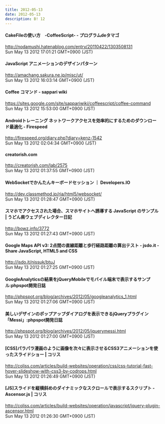 ```yaml
---
title: 2012-05-13
date: 2012-05-13
description: B! 12
---
```


#### CakeFileの使い方　-CoffeeScript- - プログラムdeタマゴ
http://nodamushi.hatenablog.com/entry/20110422/1303508131<br>
Sun May 13 2012 17:01:21 GMT+0900 (JST)<br>


#### JavaScript アニメーションのデザインパターン
http://amachang.sakura.ne.jp/misc/ut/<br>
Sun May 13 2012 16:03:14 GMT+0900 (JST)<br>


#### Coffee コマンド - sappari wiki
https://sites.google.com/site/sappariwiki/coffeescript/coffee-command<br>
Sun May 13 2012 15:53:00 GMT+0900 (JST)<br>


#### Androidトレーニング ネットワークアクセスを効率的にするためのダウンロード最適化 -  Firespeed
http://firespeed.org/diary.php?diary=kenz-1542<br>
Sun May 13 2012 02:04:34 GMT+0900 (JST)<br>


#### creatorish.com
http://creatorish.com/lab/2575<br>
Sun May 13 2012 01:37:55 GMT+0900 (JST)<br>


#### WebSocketでかんたんキーボードセッション ｜ Developers.IO
http://dev.classmethod.jp/ria/html5/websocket/<br>
Sun May 13 2012 01:28:47 GMT+0900 (JST)<br>


#### スマホでアクセスされた場合、スマホサイトへ誘導する JavaScript のサンプル | うどん県ウェブディレクター日記
http://bowz.info/3772<br>
Sun May 13 2012 01:27:43 GMT+0900 (JST)<br>


#### Google Maps API v3: 2点間の直線距離と歩行経路距離の算出テスト  - jsdo.it - Share JavaScript, HTML5 and CSS
http://jsdo.it/nissuk/btuJ<br>
Sun May 13 2012 01:27:25 GMT+0900 (JST)<br>


#### GoogleAnalyticsの結果をjQueryMobileでモバイル端末で表示するサンプル:phpspot開発日誌
http://phpspot.org/blog/archives/2012/05/googleanalytics_1.html<br>
Sun May 13 2012 01:27:06 GMT+0900 (JST)<br>


#### 美しいデザインのポップアップダイアログを表示できるjQueryプラグイン「Messi」:phpspot開発日誌
http://phpspot.org/blog/archives/2012/05/jquerymessi.html<br>
Sun May 13 2012 01:27:00 GMT+0900 (JST)<br>


####   [CSS]パラパラ漫画のように画像を次々に表示させるCSS3アニメーションを使ったスライドショー | コリス
http://coliss.com/articles/build-websites/operation/css/css-tutorial-fast-hover-slideshow-with-css3-by-codrops.html<br>
Sun May 13 2012 01:26:49 GMT+0900 (JST)<br>


####   [JS]スライドを縦横斜めのダイナミックなスクロールで表示するスクリプト -Ascensor.js | コリス
http://coliss.com/articles/build-websites/operation/javascript/jquery-plugin-ascensor.html<br>
Sun May 13 2012 01:26:30 GMT+0900 (JST)<br>


